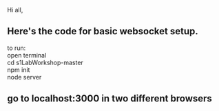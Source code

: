 Hi all, 

Here's the code for basic websocket setup.
-----
to run:<br>
open terminal<br>
cd s1LabWorkshop-master<br>
npm init<br>
node server<br>

go to localhost:3000 in two different browsers
----